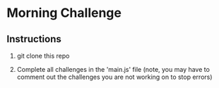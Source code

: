 # Morning Challenge

## Instructions

1. git clone this repo

2. Complete all challenges in the 'main.js' file (note, you may have to comment out the challenges you are not working on to stop errors)